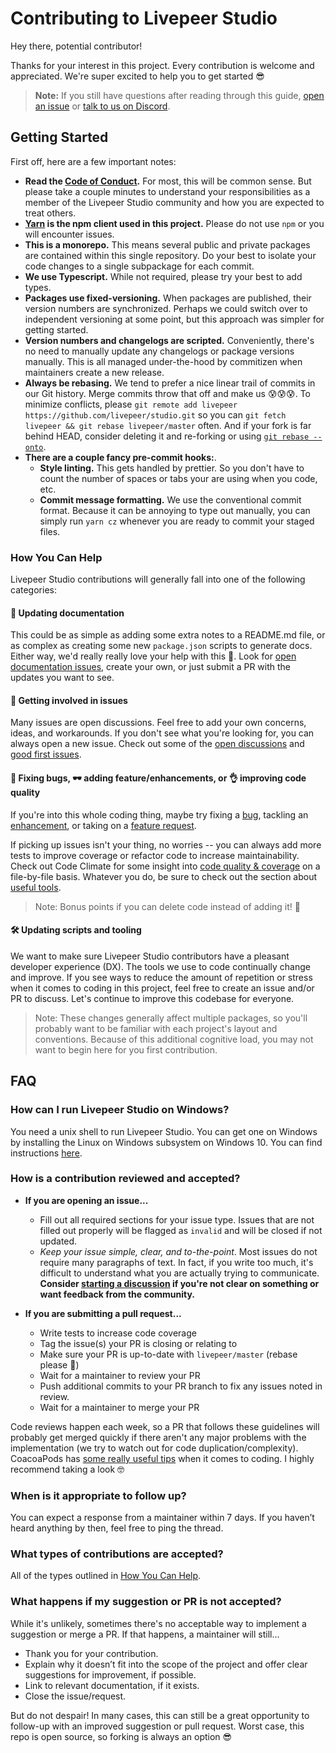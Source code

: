 # Contributing to Livepeer Studio

Hey there, potential contributor!

Thanks for your interest in this project. Every contribution is welcome and
appreciated. We're super excited to help you to get started 😎

> **Note:** If you still have questions after reading through this guide,
> [open an issue](https://github.com/livepeer/studio/issues) or
> [talk to us on Discord](https://discordapp.com/invite/7wRSUGX).

## Getting Started

First off, here are a few important notes:

- **Read the
  [Code of Conduct](https://github.com/livepeer/studio/blob/master/CODE_OF_CONDUCT.md).**
  For most, this will be common sense. But please take a couple minutes to
  understand your responsibilities as a member of the Livepeer Studio community
  and how you are expected to treat others.
- **[Yarn](https://yarnpkg.com/en/) is the npm client used in this project.**
  Please do not use `npm` or you will encounter issues.
- **This is a monorepo.** This means several public and private packages are
  contained within this single repository. Do your best to isolate your code
  changes to a single subpackage for each commit.
- **We use Typescript.** While not required, please try your best to add types.
- **Packages use fixed-versioning.** When packages are published, their version
  numbers are synchronized. Perhaps we could switch over to independent
  versioning at some point, but this approach was simpler for getting started.
- **Version numbers and changelogs are scripted.** Conveniently, there's no need
  to manually update any changelogs or package versions manually. This is all
  managed under-the-hood by commitizen when maintainers create a new release.
- **Always be rebasing.** We tend to prefer a nice linear trail of commits in
  our Git history. Merge commits throw that off and make us 😰😰😰. To minimize
  conflicts, please
  `git remote add livepeer https://github.com/livepeer/studio.git` so you can
  `git fetch livepeer && git rebase livepeer/master` often. And if your fork is
  far behind HEAD, consider deleting it and re-forking or using
  [`git rebase --onto`](https://stackoverflow.com/a/29916361).
- **There are a couple fancy pre-commit hooks:**.
  - **Style linting.** This gets handled by prettier. So you don't have to count
    the number of spaces or tabs your are using when you code, etc.
  - **Commit message formatting.** We use the conventional commit format.
    Because it can be annoying to type out manually, you can simply run
    `yarn cz` whenever you are ready to commit your staged files.

### How You Can Help

Livepeer Studio contributions will generally fall into one of the following
categories:

#### 📖 Updating documentation

This could be as simple as adding some extra notes to a README.md file, or as
complex as creating some new `package.json` scripts to generate docs. Either
way, we'd really really love your help with this 💖. Look for
[open documentation issues](https://github.com/livepeer/studio/issues?q=is%3Aissue+is%3Aopen+label%3A%22%F0%9F%93%96+documentation%22),
create your own, or just submit a PR with the updates you want to see.

#### 💬 Getting involved in issues

Many issues are open discussions. Feel free to add your own concerns, ideas, and
workarounds. If you don't see what you're looking for, you can always open a new
issue. Check out some of the
[open discussions](https://github.com/livepeer/studio/issues?q=is%3Aissue+is%3Aopen+label%3A%22%F0%9F%92%AC+Discussion%22)
and
[good first issues](https://github.com/livepeer/studio/issues?q=is%3Aissue+is%3Aopen+label%3A%22%F0%9F%98%8B+good+first+issue%22).

#### 🐛 Fixing bugs, 🕶️ adding feature/enhancements, or 👌 improving code quality

If you're into this whole coding thing, maybe try fixing a
[bug](https://github.com/livepeer/studio/issues?q=is%3Aissue+is%3Aopen+label%3A%22good+first+issue%22),
tackling an
[enhancement](https://github.com/livepeer/studio/issues?q=is%3Aissue+is%3Aopen+label%3A%22%E2%9E%95+enhancement%22),
or taking on a
[feature request](https://github.com/livepeer/studio/labels/%F0%9F%95%B6%20feature).

If picking up issues isn't your thing, no worries -- you can always add more
tests to improve coverage or refactor code to increase maintainability. Check
out Code Climate for some insight into
[code quality & coverage](https://codeclimate.com/github/livepeer/studio/issues)
on a file-by-file basis. Whatever you do, be sure to check out the section about
[useful tools](#useful-tools).

> Note: Bonus points if you can delete code instead of adding it! 👾

#### 🛠️ Updating scripts and tooling

We want to make sure Livepeer Studio contributors have a pleasant developer
experience (DX). The tools we use to code continually change and improve. If you
see ways to reduce the amount of repetition or stress when it comes to coding in
this project, feel free to create an issue and/or PR to discuss. Let's continue
to improve this codebase for everyone.

> Note: These changes generally affect multiple packages, so you'll probably
> want to be familiar with each project's layout and conventions. Because of
> this additional cognitive load, you may not want to begin here for you first
> contribution.

## FAQ

### How can I run Livepeer Studio on Windows?

You need a unix shell to run Livepeer Studio. You can get one on Windows by
installing the Linux on Windows subsystem on Windows 10. You can find
instructions [here](https://docs.microsoft.com/en-us/windows/wsl/install-win10).

### How is a contribution reviewed and accepted?

- **If you are opening an issue...**

  - Fill out all required sections for your issue type. Issues that are not
    filled out properly will be flagged as `invalid` and will be closed if not
    updated.
  - _Keep your issue simple, clear, and to-the-point_. Most issues do not
    require many paragraphs of text. In fact, if you write too much, it's
    difficult to understand what you are actually trying to communicate.
    **Consider
    [starting a discussion](https://github.com/livepeer/studio/issues/new?template=Custom.md)
    if you're not clear on something or want feedback from the community.**

- **If you are submitting a pull request...**
  - Write tests to increase code coverage
  - Tag the issue(s) your PR is closing or relating to
  - Make sure your PR is up-to-date with `livepeer/master` (rebase please 🙏)
  - Wait for a maintainer to review your PR
  - Push additional commits to your PR branch to fix any issues noted in review.
  - Wait for a maintainer to merge your PR

Code reviews happen each week, so a PR that follows these guidelines will
probably get merged quickly if there aren't any major problems with the
implementation (we try to watch out for code duplication/complexity). CoacoaPods
has
[some really useful tips](https://github.com/CocoaPods/CocoaPods/wiki/Communication-&-Design-Rules#design-rules)
when it comes to coding. I highly recommend taking a look 🤓

### When is it appropriate to follow up?

You can expect a response from a maintainer within 7 days. If you haven’t heard
anything by then, feel free to ping the thread.

### What types of contributions are accepted?

All of the types outlined in [How You Can Help](#how-you-can-help).

### What happens if my suggestion or PR is not accepted?

While it's unlikely, sometimes there's no acceptable way to implement a
suggestion or merge a PR. If that happens, a maintainer will still...

- Thank you for your contribution.
- Explain why it doesn’t fit into the scope of the project and offer clear
  suggestions for improvement, if possible.
- Link to relevant documentation, if it exists.
- Close the issue/request.

But do not despair! In many cases, this can still be a great opportunity to
follow-up with an improved suggestion or pull request. Worst case, this repo is
open source, so forking is always an option 😎
